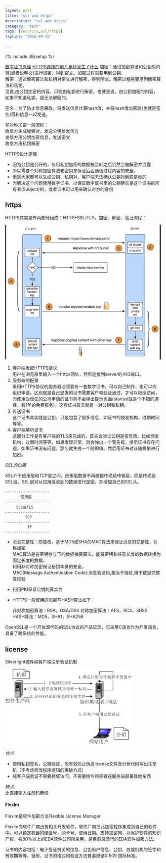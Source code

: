 ```yaml
---
layout: post
title: "ssl and https"
description: "ssl and https"
category: "tech"
tags: [security,ssl/https]
tagline: "2016-04-15"

---
```

{% include JB/setup %}

[数字证书原理](http://www.cnblogs.com/JeffreySun/archive/2010/06/24/1627247.html)
[HTTPS连接的前几毫秒发生了什么](http://blog.jobbole.com/48369/)
加密：通过加密算法和公钥对内容(或者说明文)进行加密，得到密文。加密过程需要用到公钥。  
解密：通过解密算法和私钥对密文进行解密，得到明文。解密过程需要用到解密算法和私钥。  
注意,由公钥加密的内容，只能由私钥进行解密，也就是说，由公钥加密的内容，如果不知道私钥，是无法解密的。  

签名：为了防止信息篡改，将发送信息计算hash值，并将hash值加密后(也就是签名)再和信息一起发送。

非对称加密一般流程：  
    收信方生成秘钥对，发送公钥给发信方  
    发信方用公钥加密信息，发送密文  
    收信方用私钥解密  

HTTPS设计原理

- 因为公钥是公开的，仅用私钥加密的数据被监听之后仍然会被解密并泄露
- 所以需要个对称加密算法和密钥来保证后面通信过程内容的安全。
- 但是大家都可以生成公钥、私钥对，客户端无法确认公钥对到底是谁的
- 为解决这个问题使用数字证书，以保证数字证书里的公钥确实是这个证书的所有者(Subject)的，或者证书可以用来确认对方的身份
 
## https

HTTPS其实是有两部分组成：HTTP+SSL/TLS，加密、解密、验证流程：

![](/images/httpsflow.png)

1. 客户端发起HTTPS请求  
用户在浏览器里输入一个https网址，然后连接到server的443端口。
2. 服务端的配置  
采用HTTPS协议的服务器必须要有一套数字证书，可以自己制作，也可以向组织申请。区别就是自己颁发的证书需要客户端验证通过，才可以继续访问，而使用受信任的公司申请的证书则不会弹出提示页面(startssl就是个不错的选择，有1年的免费服务)。这套证书其实就是一对公钥和私钥。
3. 传送证书  
这个证书其实就是公钥，只是包含了很多信息，如证书的颁发机构，过期时间等等。
4. 客户端解析证书  
这部分工作是有客户端的TLS来完成的，首先会验证公钥是否有效，比如颁发机构，过期时间等等，如果发现异常，则会弹出一个警告框，提示证书存在问题。如果证书没有问题，那么就生成一个随即值。然后用证书对该随机值进行加密。

*SSL的位置*  

SSL介于应用层和TCP层之间。应用层数据不再直接传递给传输层，而是传递给SSL层，SSL层对从应用层收到的数据进行加密，并增加自己的SSL头。

    --------------------
           应用层
    --------------------
         SSL或TLS
    --------------------
             TCP
    --------------------
              IP
    --------------------

- 消息完整性：防篡改，基于MD5或SHA的MAC算法来保证消息的完整性，对称加密  
MAC算法是在密钥参与下的数据摘要算法，能将密钥和任意长度的数据转换为固定长度的数据。  
利用非对称加密保证秘钥本身的安全。  
MAC(Message Authentication Code):消息验证码,相当于指纹,用于数据完整性校验  
- 利用PKI保证公钥的真实性

- HTTPS一般使用的加密与HASH算法如下：  

    非对称加密算法：RSA，DSA/DSS
    对称加密算法：AES，RC4，3DES
    HASH算法：MD5，SHA1，SHA256     

OpenSSL是一个开放源代码的SSL协议的产品实现，它采用C语言作为开发语言，具备了跨系统的性能。

## license

Silverlight控件纯客户端注册验证机制

![](/images/license-flow.png)

*优点*  

- 使用私钥签名，公钥验证，能有效防止伪造license文件及分析代码写出注册机（不考虑修改程序逻辑的爆破方式）
- 纯客户端验证不需要跨域访问，不需要控件购买者在服务端部署其他东西

*缺点*  
比直接输入注册码麻烦

#### Flexlm

Flexlm是软件加密方法Flexible License Manager

Flexlm向软件厂商出售相关开发软件，软件厂商把此加密程序集成到自己的软件中。可以锁定机器的硬盘号，网卡号，使用日期。支持加密狗，以保护软件的知识产权，被80%以上的EDA软件公司所采用，是目前最流行的EDA软件加密方法。

证书的内容包括：电子签证机关的信息、公钥用户信息、公钥、权威机构的签字和有效期等等。目前，证书的格式和验证方法普遍遵循X.509 国际标准。

